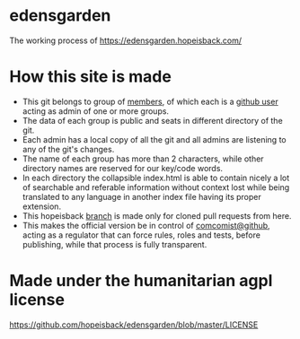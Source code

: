 # edensgarden
The working process of https://edensgarden.hopeisback.com/
# How this site is made
* This git belongs to group of [members](https://github.com/orgs/hopeisback/people), of which each is a [github user](https://github.com/login) acting as admin of one or more groups.
* The data of each group is public and seats in different directory of the git.
* Each admin has a local copy of all the git and all admins are listening to any of the git's changes. 
* The name of each group has more than 2 characters, while other directory names are reserved for our key/code words.
* In each directory the collapsible index.html is able to contain nicely a lot of searchable and referable information without context lost while being translated to any language in another index file having its proper extension.
* This hopeisback [branch](https://github.com/comcomist/edensgarden/tree/hopeisback) is made only for cloned pull requests from here. 
* This makes the official version be in control of [comcomist@github](https://github.com/comcomist), acting as a regulator that can force rules, roles and tests, before publishing, while that process is fully transparent.


# Made under the humanitarian agpl license
https://github.com/hopeisback/edensgarden/blob/master/LICENSE
